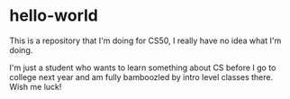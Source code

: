 # hello-world
This is a repository that I'm doing for CS50, I really have no idea what I'm doing.

I'm just a student who wants to learn something about CS before I go to college next year and am fully bamboozled by intro level classes there. Wish me luck!
